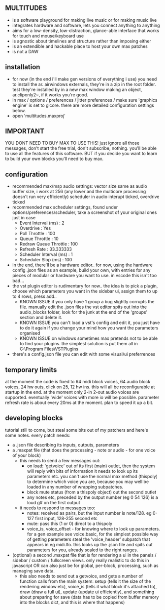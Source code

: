 MULTITUDES
----------
- is a software playground for making live music or for making music live
- integrates hardware and software, lets you connect anything to anything
- aims for a low-density, low-distraction, glance-able interface that works for touch and mouse/keyboard use
- is agnostic about timelines and structure rather than imposing either
- is an extendible and hackable place to host your own max patches
- is not a DAW
  
installation
------------
- for now (in the end i'll make gen versions of everything i use) you need to install the ar. airwindows externals, they're in a zip in the root folder. test they're installed by in a new max window making an object, ar.cliponly2~, if it works you're good.
- in max / options / preferences / jitter preferences / make sure 'graphics engine' is set to glcore. there are more detailed configuration settings below.
- open 'multitudes.maxproj'

IMPORTANT
---------
YOU DONT NEED TO BUY MAX TO USE THIS! just ignore all those messages, don't start the free trial, don't subscribe, nothing. you'll be able to use all the features of this software.
BUT if you decide you want to learn to build your own blocks you'll need to buy max.

configuration
-------------
- recommended max/msp audio settings: vector size same as audio buffer size, i work at 256 (any lower and the multicore processing doesn't run very efficiently) scheduler in audio interupt ticked, overdrive ticked
- recommended max scheduler settings, found under options/preferences/scheduler, take a screenshot of your original ones just in case
    - Event Interval (ms) : 2
    - Overdrive : Yes
    - Poll Throttle : 100
    - Queue Throttle : 10
    - Redraw Queue Throttle : 100
    - Refresh Rate : 33.333333
    - Scheduler Interval (ms) : 1
    - Scheduler Slop (ms) : 100
- in the end, there'll be a hardware editor.. for now, using the hardware config .json files as an example, build your own, with entries for any pieces of modular or hardware you want to use. in vscode this isn't too bad...
- the vst plugin editor is rudimentary for now.. the idea is to pick a plugin, choose which parameters you want in the sidebar ui, assign them to up to 4 rows, press add..
    - KNOWN ISSUE if you only have 1 group a bug slightly corrupts the file. manually edit the .json files the vst editor spits out into the audio_blocks folder, look for the junk at the end of the 'groups' section and delete it.
    - KNOWN ISSUE you can't load a vst's config and edit it, you just have to do it again if you change your mind how you want the parameters organised
    - KNOWN ISSUE on windows sometimes max pretends not to be able to find your plugins. the simplest solution is put them all in C:\Program Files\VSTPlugins
- there's a config.json file you can edit with some visual/ui preferrences

temporary limits
----------------
at the moment the code is fixed to 64 midi block voices, 64 audio block voices, 24 hw outs, click on 25, 12 hw ins. this will all be reconfigurable at startup in the end.
at the moment only 2-in 2-out audio voices are supported. eventually 'wide' voices with more io will be possible.
parameter refresh rate is about every 20ms at the moment. plan to speed it up a bit.

developing blocks
-----------------
tutorial still to come, but steal some bits out of my patchers and here's some notes. 
every patch needs:
- a .json file describing its inputs, outputs, parameters
- a .maxpat file (that does the processing - note or audio - for one voice of your block)
    - this needs to send a few messages out:
        - on load: 'getvoice' out of its first (main) outlet, then the system will reply with bits of information it needs to look up its parameters etc. you can't use the normal max method (thispoly) to determine which voice you are, because you may well be loaded in any number of wrapping subpatches.
        - block mute status (from a thispoly object) out the second outlet
        - any notes etc, preceded by the output number (eg 0 54 126) is a loud g# on the first output
    - it needs to respond to messages too:
        - notes: received as pairs, but the input number is note/128. eg 0-127 first input, 128-255 second etc
        - mute: pass this (1 or 0) direct to a thispoly
        - voice_is, voice_offset - for knowing where to look up parameters. for a gen example see voice.basic, for the simplest possible way of getting parameters steal the 'voice_header' subpatch that appears in eg midi.lfo. this looks up the .json file and spits out parameters for you, already scaled to the right ranges.
- (optional) a second .maxpat file that is for rendering a ui in the panels / sidebar / custom / fullscreen views. only really realistic to do this in javascript OR can also just be for global, per-block, processing, such as managing save data.
  - this also needs to send out a getvoice, and gets a number of function calls from the main system: setup (tells it the size of the rendering window etc), voice_is (tells it what block it's attached to), draw (draw a full ui), update (update ui efficiently), and something about preparing for save (data has to be copied from buffer memory into the blocks dict, and this is where that happens)
 

